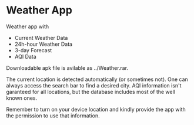 # Weather App
Weather app with 
- Current Weather Data
- 24h-hour Weather Data
- 3-day Forecast
- AQI Data

Downloadable apk file is avilable as ../Weather.rar.

The current location is detected automatically (or sometimes not). One can always access the search bar to find a desired city.
AQI information isn't garanteed for all locations, but the database includes most of the well known ones.

Remember to turn on your device location and kindly provide the app with the permission to use that information.
